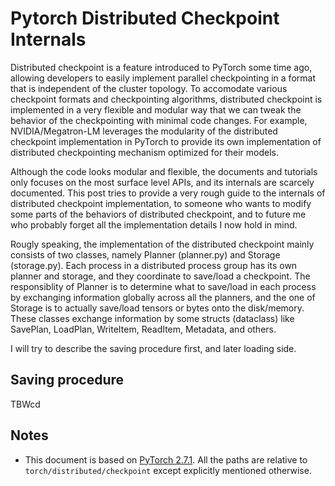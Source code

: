 # Pytorch Distributed Checkpoint Internals

Distributed checkpoint is a feature introduced to PyTorch some time ago, allowing developers to easily implement parallel checkpointing in a format that is independent of the cluster topology. To accomodate various checkpoint formats and checkpointing algorithms, distributed checkpoint is implemented in a very flexible and modular way that we can tweak the behavior of the checkpointing with minimal code changes. For example, NVIDIA/Megatron-LM leverages the modularity of the distributed checkpoint implementation in PyTorch to provide its own implementation of distributed checkpointing mechanism optimized for their models.

Although the code looks modular and flexible, the documents and tutorials only focuses on the most surface level APIs, and its internals are scarcely documented. This post tries to provide a very rough guide to the internals of distributed checkpoint implementation, to someone who wants to modify some parts of the behaviors of distributed checkpoint, and to future me who probably forget all the implementation details I now hold in mind.

Rougly speaking, the implementation of the distributed checkpoint mainly consists of two classes, namely Planner (planner.py) and Storage (storage.py). Each process in a distributed process group has its own planner and storage, and they coordinate to save/load a checkpoint. The responsiblity of Planner is to determine what to save/load in each process by exchanging information globally across all the planners, and the one of Storage is to actually save/load tensors or bytes onto the disk/memory. These classes exchange information by some structs (dataclass) like SavePlan, LoadPlan, WriteItem, ReadItem, Metadata, and others.

I will try to describe the saving procedure first, and later loading side.

## Saving procedure

TBWcd 

## Notes
- This document is based on [PyTorch 2.7.1](https://github.com/pytorch/pytorch/tree/v2.7.1/torch/distributed/checkpoint). All the paths are relative to `torch/distributed/checkpoint` except explicitly mentioned otherwise. 

